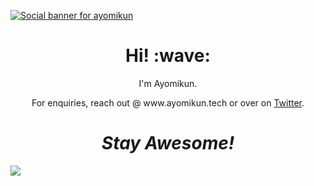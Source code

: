 [![Social banner for ayomikun](https://github.com/ayo83/mikun/blob/main/head%20Profile.JPG)](https://aypomikun.tech)
<h1 align='center'> Hi! :wave:</h1>
<p align='center'>
I'm Ayomikun.
</p>
<p align='center'>For enquiries, reach out @ www.ayomikun.tech or over on <a href="https://twitter.com/Jerry83Tech">Twitter</a>.</p>

<h1 align='center'><i>Stay Awesome!</i></h1>
<img align="center" src="https://github-readme-stats.vercel.app/api/top-langs/?username=ayo83&layout=compact&theme=dark" /> 

